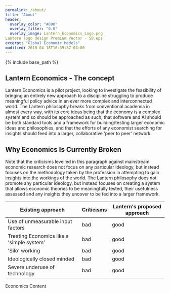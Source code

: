 ```yaml
---
permalink: /about/
title: "About"
header:
  overlay_color: "#000"
  overlay_filter: "0.0"
  overlay_image: Lantern_Economics_Logo.png
Lantern logo design Premium Vector - SB.eps
excerpt: "Global Economic Models"
modified: 2016-04-18T16:39:37-04:00
---
```


{% include base_path %}

## Lantern Economics - The concept 

Lantern Economics is a pilot project, looking to investigate the feasibility of bringing an entirely new approach to a discipline struggling to produce meaningful policy advice in an ever more complex and interconnected world. The Lantern philosophy breaks from conventional academia in almost every way, with its core ideas being that the economy is a complex system and so should be approached as such, that software and AI should be both standard tools and a framework for building/testing larger economic ideas and philosophies, and that the efforts of any economist searching for insights should feed into a larger, collaborative 'peer to peer' network.   

## Why Economics Is Currently Broken

Note that the criticisms levelled in this paragraph against mainstream economic research does not focus on any particular ideology, but instead focuses on the methodology taken by the profession in attempting to gain insights into the workings of the world. The Lantern philosophy does not promote any particular ideology, but instead focuses on creating a system that allows economic theories to be meaningfully tested, their usefulness assessed and any insights they uncover to be fed into a larger framework.   

| Existing approach | Criticisms | Lantern's proposed approach |
|-------|--------|---------|
| Use of unmeasurable input factors  | bad | good |
| Treating Economics like a 'simple system' | bad | good |
| 'Silo' working | bad | good |
| Ideologically closed minded | bad | good |
| Severe underuse of technology | bad | good |

Economics Content
